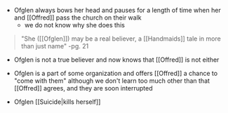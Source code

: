 - Ofglen always bows her head and pauses for a length of time when her and [[Offred]] pass the church on their walk
	- we do not know why she does this

>"She ([[Ofglen]]) may be a real believer, a [[Handmaids]] tale in more than just name" 
> -pg. 21

- Ofglen is not a true believer and now knows that [[Offred]] is not either
- Ofglen is a part of some organization and offers [[Offred]] a chance to "come with them" although we don't learn too much other than that [[Offred]] agrees, and they are soon interrupted

- Ofglen [[Suicide|kills herself]]